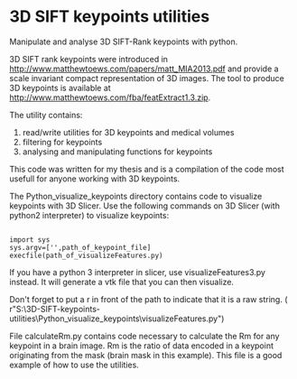 # 3D SIFT keypoints utilities
Manipulate and analyse 3D SIFT-Rank keypoints with python.
 
3D SIFT rank keypoints were introduced in http://www.matthewtoews.com/papers/matt_MIA2013.pdf and provide a scale invariant compact representation of 3D images. The tool to produce 3D keypoints is available at http://www.matthewtoews.com/fba/featExtract1.3.zip.

The utility contains:
1. read/write utilities for 3D keypoints and medical volumes
2. filtering for keypoints
3. analysing and manipulating functions for keypoints

This code was written for my thesis and is a compilation of the code most usefull for anyone working with 3D keypoints.

The Python_visualize_keypoints directory contains code to visualize keypoints with 3D Slicer. Use the following commands on 3D Slicer (with python2 interpreter) to visualize keypoints:
<pre><code>
import sys
sys.argv=['',path_of_keypoint_file]
execfile(path_of_visualizeFeatures.py)
</code></pre>

If you have a python 3 interpreter in slicer, use visualizeFeatures3.py instead. It will generate a vtk file that you can then visualize. 

Don't forget to put a r in front of the path to indicate that it is a raw string. ( r"S:\3D-SIFT-keypoints-utilities\Python_visualize_keypoints\visualizeFeatures.py")


File calculateRm.py contains code necessary to calculate the Rm for any keypoint in a brain image. Rm is the ratio of data encoded in a keypoint originating from the mask (brain mask in this example). This file is a good example of how to use the utilities.
